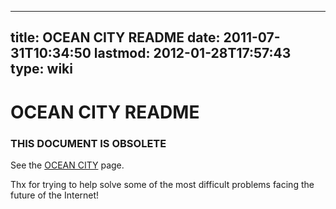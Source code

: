 
---
title: OCEAN CITY README
date: 2011-07-31T10:34:50
lastmod: 2012-01-28T17:57:43
type: wiki
---
OCEAN CITY README
=================

### THIS DOCUMENT IS OBSOLETE

See the [OCEAN CITY](OCEAN_CITY.md) page.

Thx for trying to help solve some of the most difficult problems facing
the future of the Internet!
